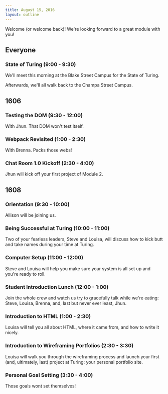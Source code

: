 ```yaml
---
title: August 15, 2016
layout: outline
---
```


Welcome (or welcome back)! We're looking forward to a great module with you!

## Everyone

### State of Turing (9:00 - 9:30)

We'll meet this morning at the Blake Street Campus for the State of Turing.

Afterwards, we'll all walk back to the Champa Street Campus.

## 1606

### Testing the DOM (9:30 - 12:00)

With Jhun. That DOM won't test itself.

### Webpack Revisited (1:00 - 2:30)

With Brenna. Packs those webs!

### Chat Room 1.0 Kickoff (2:30 - 4:00)

Jhun will kick off your first project of Module 2.

## 1608

### Orientation (9:30 - 10:00)

Allison will be joining us.

### Being Successful at Turing (10:00 - 11:00)

Two of your fearless leaders, Steve and Louisa, will discuss how to kick butt and take names during your time at Turing.

### Computer Setup (11:00 - 12:00)

Steve and Louisa will help you make sure your system is all set up and you're ready to roll.

### Student Introduction Lunch (12:00 - 1:00)

Join the whole crew and watch us try to gracefully talk while we're eating: Steve, Louisa, Brenna, and, last but never ever least, Jhun.

### Introduction to HTML (1:00 - 2:30)

Louisa will tell you all about HTML, where it came from, and how to write it nicely.

### Introduction to Wireframing Portfolios (2:30 - 3:30)

Louisa will walk you through the wireframing process and launch your first (and, ultimately, last) project at Turing: your personal portfolio site.

### Personal Goal Setting (3:30 - 4:00)

Those goals wont set themselves!
